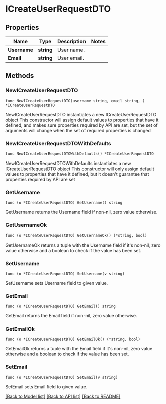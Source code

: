 # ICreateUserRequestDTO

## Properties

Name | Type | Description | Notes
------------ | ------------- | ------------- | -------------
**Username** | **string** | User name. | 
**Email** | **string** | User email. | 

## Methods

### NewICreateUserRequestDTO

`func NewICreateUserRequestDTO(username string, email string, ) *ICreateUserRequestDTO`

NewICreateUserRequestDTO instantiates a new ICreateUserRequestDTO object
This constructor will assign default values to properties that have it defined,
and makes sure properties required by API are set, but the set of arguments
will change when the set of required properties is changed

### NewICreateUserRequestDTOWithDefaults

`func NewICreateUserRequestDTOWithDefaults() *ICreateUserRequestDTO`

NewICreateUserRequestDTOWithDefaults instantiates a new ICreateUserRequestDTO object
This constructor will only assign default values to properties that have it defined,
but it doesn't guarantee that properties required by API are set

### GetUsername

`func (o *ICreateUserRequestDTO) GetUsername() string`

GetUsername returns the Username field if non-nil, zero value otherwise.

### GetUsernameOk

`func (o *ICreateUserRequestDTO) GetUsernameOk() (*string, bool)`

GetUsernameOk returns a tuple with the Username field if it's non-nil, zero value otherwise
and a boolean to check if the value has been set.

### SetUsername

`func (o *ICreateUserRequestDTO) SetUsername(v string)`

SetUsername sets Username field to given value.


### GetEmail

`func (o *ICreateUserRequestDTO) GetEmail() string`

GetEmail returns the Email field if non-nil, zero value otherwise.

### GetEmailOk

`func (o *ICreateUserRequestDTO) GetEmailOk() (*string, bool)`

GetEmailOk returns a tuple with the Email field if it's non-nil, zero value otherwise
and a boolean to check if the value has been set.

### SetEmail

`func (o *ICreateUserRequestDTO) SetEmail(v string)`

SetEmail sets Email field to given value.



[[Back to Model list]](../README.md#documentation-for-models) [[Back to API list]](../README.md#documentation-for-api-endpoints) [[Back to README]](../README.md)


